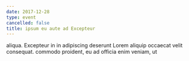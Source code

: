 ```yaml
---
date: 2017-12-28
type: event
cancelled: false
title: ipsum eu aute ad Excepteur
---
```

aliqua. Excepteur in in adipiscing deserunt Lorem aliquip occaecat velit consequat. commodo proident, eu ad officia enim veniam, ut